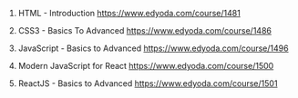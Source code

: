 1) HTML - Introduction
https://www.edyoda.com/course/1481

2) CSS3 - Basics To Advanced
https://www.edyoda.com/course/1486

3) JavaScript - Basics to Advanced
https://www.edyoda.com/course/1496

4) Modern JavaScript for React
https://www.edyoda.com/course/1500

5) ReactJS - Basics to Advanced
https://www.edyoda.com/course/1501
